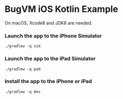 # BugVM iOS Kotlin Example

On macOS, Xcode8 and JDK8 are needed.

### Launch the app to the iPhone Simulator

```
./gradlew -q sim
```

### Launch the app to the iPad Simulator

```
./gradlew -q pad
```

### Install the app to the iPhone or iPad

```
./gradlew -q dev
```